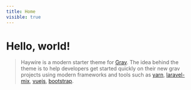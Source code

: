 ```yaml
---
title: Home
visible: true
---
```


# Hello, world!
> Haywire is a modern starter theme for [Grav](https://getgrav.org/). The idea behind the theme is to help developers get started quickly on their new grav projects using modern frameworks and tools such as [yarn](https://yarnpkg.com/), [laravel-mix](https://laravel.com/docs/5.4/mix), [vuejs](http://vuejs.org/), [bootstrap](https://github.com/twbs/bootstrap-sass).
